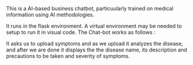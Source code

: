  This is a AI-based business chatbot, particuularly trained on medical information using AI methodologies.
 

 It runs in the flask environment. A virtual environment may be needed to setup to run it in visual code.
 The Chat-bot works as follows :
 
   It asks us to upload symptoms and as we upload it analyzes the disease, and after we are done it displays the the disease name, its description and precautions to be     taken and severity of symptoms. 
